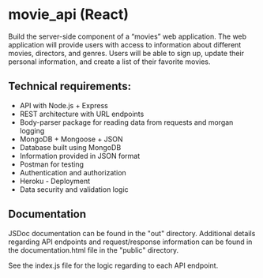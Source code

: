 # movie_api (React)

Build the server-side component of a “movies” web application. The web
application will provide users with access to information about different movies, directors, and genres. Users will be able to sign up, update their personal information, and create a list of their favorite movies.

## Technical requirements:

* API with Node.js + Express
* REST architecture with URL endpoints
* Body-parser package for reading data from requests and morgan logging
* MongoDB + Mongoose + JSON 
* Database built using MongoDB
* Information provided in JSON format
* Postman for testing
* Authentication and authorization
* Heroku - Deployment
* Data security and validation logic

## Documentation
JSDoc documentation can be found in the "out" directory. Additional details regarding API endpoints and request/response information can be found in the documentation.html file in the "public" directory.

See the index.js file for the logic regarding to each API endpoint.
